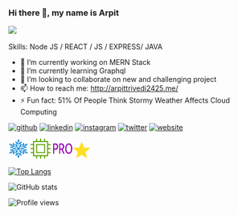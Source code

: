 ### Hi there 👋, my name is Arpit
![](https://www.wallpapertip.com/wmimgs/41-412909_github-octocat.jpg)


Skills: Node JS / REACT / JS / EXPRESS/ JAVA

- 🔭 I’m currently working on MERN Stack 
- 🌱 I’m currently learning Graphql  
- 👯 I’m looking to collaborate on new and challenging project 
- 📫 How to reach me: http://arpittrivedi2425.me/ 
- ⚡ Fun fact: 51% Of People Think Stormy Weather Affects Cloud Computing 


[<img src='https://cdn.jsdelivr.net/npm/simple-icons@3.0.1/icons/github.svg' alt='github' height='40'>](https://github.com/arpit2425)  [<img src='https://cdn.jsdelivr.net/npm/simple-icons@3.0.1/icons/linkedin.svg' alt='linkedin' height='40'>](https://www.linkedin.com/in/arpit-trivedi2425/)  [<img src='https://cdn.jsdelivr.net/npm/simple-icons@3.0.1/icons/instagram.svg' alt='instagram' height='40'>](https://www.instagram.com/arpit2425/)  [<img src='https://cdn.jsdelivr.net/npm/simple-icons@3.0.1/icons/twitter.svg' alt='twitter' height='40'>](https://twitter.com/iamarpit2425)  [<img src='https://cdn.jsdelivr.net/npm/simple-icons@3.0.1/icons/icloud.svg' alt='website' height='40'>](http://arpittrivedi2425.me/)  

<a href='https://archiveprogram.github.com/'><img src='https://raw.githubusercontent.com/acervenky/animated-github-badges/master/assets/acbadge.gif' width='40' height='40'></a> <a href='https://docs.github.com/en/developers'><img src='https://raw.githubusercontent.com/acervenky/animated-github-badges/master/assets/devbadge.gif' width='40' height='40'></a> <a href='https://github.com/pricing'><img src='https://raw.githubusercontent.com/acervenky/animated-github-badges/master/assets/pro.gif' width='40' height='40'></a><a href='https://stars.github.com/'><img src='https://raw.githubusercontent.com/acervenky/animated-github-badges/master/assets/starbadge.gif' width='35' height='35'></a>

[![Top Langs](https://github-readme-stats.vercel.app/api/top-langs/?username=arpit2425)](https://github.com/anuraghazra/github-readme-stats)

![GitHub stats](https://github-readme-stats.vercel.app/api?username=arpit2425&show_icons=true&count_private=true)  

![Profile views](https://gpvc.arturio.dev/arpit2425)  

